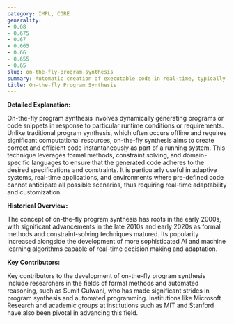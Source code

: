 ```yaml
---
category: IMPL, CORE
generality:
- 0.68
- 0.675
- 0.67
- 0.665
- 0.66
- 0.655
- 0.65
slug: on-the-fly-program-synthesis
summary: Automatic creation of executable code in real-time, typically during the execution of a program or in response to specific, immediate computational needs.
title: On-the-fly Program Synthesis
---
```


**Detailed Explanation:**

On-the-fly program synthesis involves dynamically generating programs or code snippets in response to particular runtime conditions or requirements. Unlike traditional program synthesis, which often occurs offline and requires significant computational resources, on-the-fly synthesis aims to create correct and efficient code instantaneously as part of a running system. This technique leverages formal methods, constraint solving, and domain-specific languages to ensure that the generated code adheres to the desired specifications and constraints. It is particularly useful in adaptive systems, real-time applications, and environments where pre-defined code cannot anticipate all possible scenarios, thus requiring real-time adaptability and customization.

  

**Historical Overview:**

The concept of on-the-fly program synthesis has roots in the early 2000s, with significant advancements in the late 2010s and early 2020s as formal methods and constraint-solving techniques matured. Its popularity increased alongside the development of more sophisticated AI and machine learning algorithms capable of real-time decision making and adaptation.

  

**Key Contributors:**

Key contributors to the development of on-the-fly program synthesis include researchers in the fields of formal methods and automated reasoning, such as Sumit Gulwani, who has made significant strides in program synthesis and automated programming. Institutions like Microsoft Research and academic groups at institutions such as MIT and Stanford have also been pivotal in advancing this field.